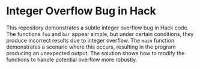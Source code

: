 # Integer Overflow Bug in Hack

This repository demonstrates a subtle integer overflow bug in Hack code.  The functions `foo` and `bar` appear simple, but under certain conditions, they produce incorrect results due to integer overflow. The `main` function demonstrates a scenario where this occurs, resulting in the program producing an unexpected output.  The solution shows how to modify the functions to handle potential overflow more robustly.